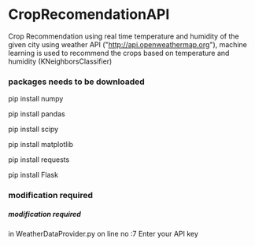 # CropRecomendationAPI
Crop Recommendation using real time temperature and humidity of the given city using weather API ("http://api.openweathermap.org"),
machine learning is used to recommend the crops based on temperature and humidity (KNeighborsClassifier)


<h3>packages needs to be downloaded</h3>
pip install numpy

pip install pandas

pip install scipy

pip install matplotlib

pip install requests

pip install Flask

<h3> modification required </h3>
<h5> modification required </h5>

in WeatherDataProvider.py on line no :7 Enter your API key
